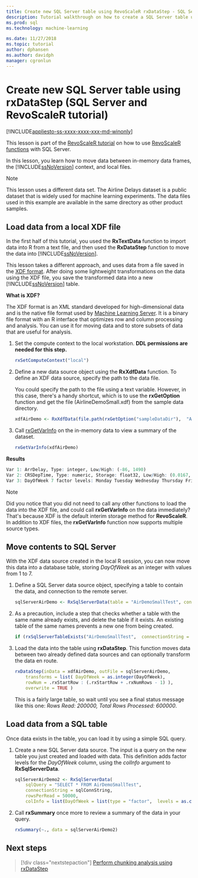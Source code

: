 ```yaml
---
title: Create new SQL Server table using RevoScaleR rxDataStep - SQL Server Machine Learning
description: Tutorial walkthrough on how to create a SQL Server table using the R language on SQL Server.
ms.prod: sql
ms.technology: machine-learning

ms.date: 11/27/2018  
ms.topic: tutorial
author: dphansen
ms.author: davidph
manager: cgronlun
---
```

# Create new SQL Server table using rxDataStep (SQL Server and RevoScaleR tutorial)
[!INCLUDE[appliesto-ss-xxxx-xxxx-xxx-md-winonly](../../includes/appliesto-ss-xxxx-xxxx-xxx-md-winonly.md)]

This lesson is part of the [RevoScaleR tutorial](deepdive-data-science-deep-dive-using-the-revoscaler-packages.md) on how to use [RevoScaleR functions](https://docs.microsoft.com/machine-learning-server/r-reference/revoscaler/revoscaler) with SQL Server.

In this lesson, you learn how to move data between in-memory data frames, the [!INCLUDE[ssNoVersion](../../includes/ssnoversion-md.md)] context, and local files.

> [!NOTE]
> This lesson uses a different data set. The Airline Delays dataset is a public dataset that is widely used for machine learning experiments. The data files used in this example are available in the same directory as other product samples.

## Load data from a local XDF file

In the first half of this tutorial, you used the **RxTextData** function to import data into R from a text file, and then used the **RxDataStep** function to move the data into [!INCLUDE[ssNoVersion](../../includes/ssnoversion-md.md)].

This lesson takes a different approach, and uses data from a file saved in the [XDF format](https://en.wikipedia.org/wiki/Extensible_Data_Format). After doing some lightweight transformations on the data using the XDF file, you save the transformed data into a new [!INCLUDE[ssNoVersion](../../includes/ssnoversion-md.md)] table.

**What is XDF?**

The XDF format is an XML standard developed for high-dimensional data and is the native file format used by [Machine Learning Server](https://docs.microsoft.com/machine-learning-server/r/concept-what-is-xdf). It is a binary file format with an R interface that optimizes row and column processing and analysis.  You can use it for moving data and to store subsets of data that are useful for analysis.

1. Set the compute context to the local workstation. **DDL permissions are needed for this step.**

    ```R
    rxSetComputeContext("local")
    ```
  
2. Define a new data source object using the **RxXdfData** function. To define an XDF data source, specify the path to the data file.  

    You could specify the path to the file using a text variable. However, in this case, there's a handy shortcut, which is to use the **rxGetOption** function and get the file  (AirlineDemoSmall.xdf) from the sample data directory.
  
    ```R
    xdfAirDemo <- RxXdfData(file.path(rxGetOption("sampleDataDir"),  "AirlineDemoSmall.xdf"))
    ```

3. Call [rxGetVarInfo](https://docs.microsoft.com/machine-learning-server/r-reference/revoscaler/rxgetvarinfoxdf) on the in-memory data to view a summary of the dataset.
  
    ```R
    rxGetVarInfo(xdfAirDemo)
    ```

**Results**

```R
Var 1: ArrDelay, Type: integer, Low/High: (-86, 1490)
Var 2: CRSDepTime, Type: numeric, Storage: float32, Low/High: (0.0167, 23.9833)
Var 3: DayOfWeek 7 factor levels: Monday Tuesday Wednesday Thursday Friday Saturday Sunday
```

> [!NOTE]
> 
> Did you notice that you did not need to call any other functions to load the data into the XDF file, and could call **rxGetVarInfo** on the data immediately? That's because XDF is the default interim storage method for **RevoScaleR**. In addition to XDF files, the **rxGetVarInfo** function now supports multiple source types.

## Move contents to SQL Server

With the XDF data source created in the local R session, you can now move this data into a database table, storing *DayOfWeek* as an integer with values from 1 to 7.

1. Define a SQL Server data source object, specifying a table to contain the data, and connection to the remote server.
  
    ```R
    sqlServerAirDemo <- RxSqlServerData(table = "AirDemoSmallTest", connectionString = sqlConnString)
    ```
  
2. As a precaution, include a step that checks whether a table with the same name already exists, and delete the table if it exists. An existing table of the same names prevents a new one from being created.
  
    ```R
    if (rxSqlServerTableExists("AirDemoSmallTest",  connectionString = sqlConnString))  rxSqlServerDropTable("AirDemoSmallTest",  connectionString = sqlConnString)
    ```
  
3. Load the data into the table using **rxDataStep**. This function moves data between two already defined data sources and can optionally transform the data en route.
  
    ```R
    rxDataStep(inData = xdfAirDemo, outFile = sqlServerAirDemo,
        transforms = list( DayOfWeek = as.integer(DayOfWeek),
        rowNum = .rxStartRow : (.rxStartRow + .rxNumRows - 1) ),
        overwrite = TRUE )
    ```
  
    This is a fairly large table, so wait until you see a final status message like this one: *Rows Read: 200000, Total Rows Processed: 600000*.
     
## Load data from a SQL table

Once data exists in the table, you can load it by using a simple SQL query. 

1. Create a new SQL Server data source. The input is a query on the new table you just created and loaded with data. This definition adds factor levels for the *DayOfWeek* column, using the *colInfo* argument to **RxSqlServerData**.
  
    ```R
    sqlServerAirDemo2 <- RxSqlServerData(
        sqlQuery = "SELECT * FROM AirDemoSmallTest",
        connectionString = sqlConnString,
        rowsPerRead = 50000,
        colInfo = list(DayOfWeek = list(type = "factor",  levels = as.character(1:7))))
    ```
  
2. Call **rxSummary** once more to review a summary of the data in your query.
  
    ```R
    rxSummary(~., data = sqlServerAirDemo2)
    ```

## Next steps

> [!div class="nextstepaction"]
> [Perform chunking analysis using rxDataStep](../../advanced-analytics/tutorials/deepdive-perform-chunking-analysis-using-rxdatastep.md)